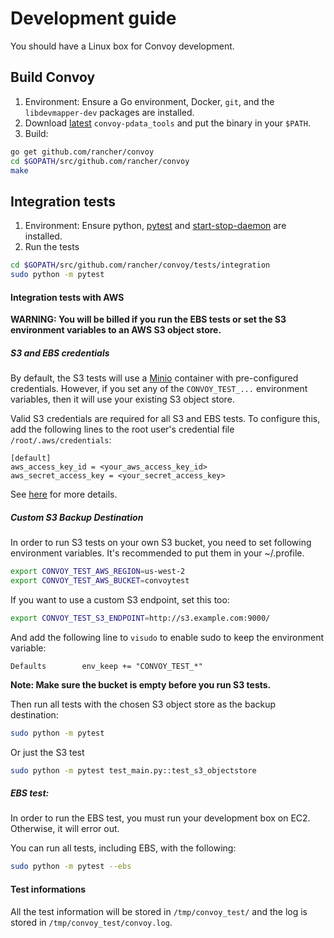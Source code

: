 # Development guide

You should have a Linux box for Convoy development.

## Build Convoy

1. Environment: Ensure a Go environment, Docker, `git`, and the `libdevmapper-dev` packages are installed.
2. Download [latest](https://github.com/rancher/thin-provisioning-tools/releases) `convoy-pdata_tools` and put the binary in your `$PATH`.
3. Build:
```bash
go get github.com/rancher/convoy
cd $GOPATH/src/github.com/rancher/convoy
make
```

## Integration tests
1. Environment: Ensure python, [pytest](https://docs.pytest.org/en/latest/getting-started.html) and [start-stop-daemon](http://www.man7.org/linux/man-pages/man8/start-stop-daemon.8.html) are installed.
2. Run the tests
```bash
cd $GOPATH/src/github.com/rancher/convoy/tests/integration
sudo python -m pytest
```

#### Integration tests with AWS
__WARNING: You will be billed if you run the EBS tests or set the S3 environment variables to an AWS S3 object store.__

##### S3 and EBS credentials
By default, the S3 tests will use a [Minio](https://github.com/minio/minio) container with pre-configured credentials.
However, if you set any of the `CONVOY_TEST_...` environment variables, then it will use your existing S3 object store.

Valid S3 credentials are required for all S3 and EBS tests. To configure this, add the following lines to the root user's credential file `/root/.aws/credentials`:
```config
[default]
aws_access_key_id = <your_aws_access_key_id>
aws_secret_access_key = <your_secret_access_key>
```
See [here](https://github.com/aws/aws-sdk-go#configuring-credentials) for more details.

##### Custom S3 Backup Destination
In order to run S3 tests on your own S3 bucket, you need to set following environment variables. It's recommended to put them in your ~/.profile.
```bash
export CONVOY_TEST_AWS_REGION=us-west-2
export CONVOY_TEST_AWS_BUCKET=convoytest
```
If you want to use a custom S3 endpoint, set this too:
```bash
export CONVOY_TEST_S3_ENDPOINT=http://s3.example.com:9000/
```
And add the following line to `visudo` to enable sudo to keep the environment variable:
```
Defaults        env_keep += "CONVOY_TEST_*"
```

**Note: Make sure the bucket is empty before you run S3 tests.**

Then run all tests with the chosen S3 object store as the backup destination:
```bash
sudo python -m pytest
```
Or just the S3 test
```bash
sudo python -m pytest test_main.py::test_s3_objectstore
```

##### EBS test:
In order to run the EBS test, you must run your development box on EC2. Otherwise, it will error out.

You can run all tests, including EBS, with the following:
```bash
sudo python -m pytest --ebs
```

#### Test informations
All the test information will be stored in `/tmp/convoy_test/` and the log is stored in `/tmp/convoy_test/convoy.log`.
